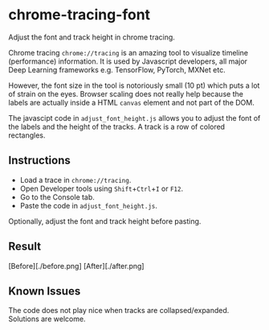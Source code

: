 # chrome-tracing-font

Adjust the font and track height in chrome tracing.

Chrome tracing `chrome://tracing` is an amazing tool to visualize timeline
(performance) information. It is used by Javascript developers, all
major Deep Learning frameworks e.g. TensorFlow, PyTorch, MXNet etc.

However, the font size in the tool is notoriously small (10 pt) which puts
a lot of strain on the eyes. Browser scaling does not really help because 
the labels are actually inside a HTML `canvas` element and not part of the
DOM.

The javascipt code in `adjust_font_height.js` allows you to adjust the
font of the labels and the height of the tracks. A track is a row of
colored rectangles.

## Instructions
- Load a trace in `chrome://tracing`.
- Open Developer tools using `Shift`+`Ctrl`+`I` or `F12`.
- Go to the Console tab.
- Paste the code in `adjust_font_height.js`.

Optionally, adjust the font and track height before pasting.

## Result
[Before][./before.png] [After][./after.png]

## Known Issues
The code does not play nice when tracks are collapsed/expanded. Solutions
are welcome.
